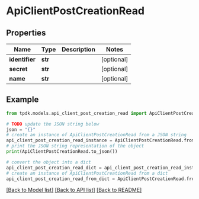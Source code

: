 # ApiClientPostCreationRead



## Properties

Name | Type | Description | Notes
------------ | ------------- | ------------- | -------------
**identifier** | **str** |  | [optional] 
**secret** | **str** |  | [optional] 
**name** | **str** |  | [optional] 

## Example

```python
from tpdk.models.api_client_post_creation_read import ApiClientPostCreationRead

# TODO update the JSON string below
json = "{}"
# create an instance of ApiClientPostCreationRead from a JSON string
api_client_post_creation_read_instance = ApiClientPostCreationRead.from_json(json)
# print the JSON string representation of the object
print(ApiClientPostCreationRead.to_json())

# convert the object into a dict
api_client_post_creation_read_dict = api_client_post_creation_read_instance.to_dict()
# create an instance of ApiClientPostCreationRead from a dict
api_client_post_creation_read_from_dict = ApiClientPostCreationRead.from_dict(api_client_post_creation_read_dict)
```
[[Back to Model list]](../README.md#documentation-for-models) [[Back to API list]](../README.md#documentation-for-api-endpoints) [[Back to README]](../README.md)



